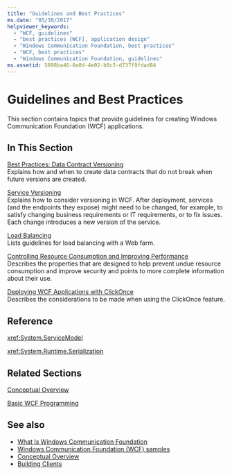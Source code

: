 ```yaml
---
title: "Guidelines and Best Practices"
ms.date: "03/30/2017"
helpviewer_keywords: 
  - "WCF, guidelines"
  - "best practices [WCF], application design"
  - "Windows Communication Foundation, best practices"
  - "WCF, best practices"
  - "Windows Communication Foundation, guidelines"
ms.assetid: 5098ba46-6e8d-4e02-b0c5-d737f9fdad84
---
```

# Guidelines and Best Practices
This section contains topics that provide guidelines for creating Windows Communication Foundation (WCF) applications.  
  
## In This Section  
 [Best Practices: Data Contract Versioning](best-practices-data-contract-versioning.md)  
 Explains how and when to create data contracts that do not break when future versions are created.  
  
 [Service Versioning](service-versioning.md)  
 Explains how to consider versioning in WCF. After deployment, services (and the endpoints they expose) might need to be changed, for example, to satisfy changing business requirements or IT requirements, or to fix issues. Each change introduces a new version of the service.  
  
 [Load Balancing](load-balancing.md)  
 Lists guidelines for load balancing with a Web farm.  
  
 [Controlling Resource Consumption and Improving Performance](controlling-resource-consumption-and-improving-performance.md)  
 Describes the properties that are designed to help prevent undue resource consumption and improve security and points to more complete information about their use.  
  
 [Deploying WCF Applications with ClickOnce](deploying-wcf-applications-with-clickonce.md)  
 Describes the considerations to be made when using the ClickOnce feature.  
  
## Reference  
 <xref:System.ServiceModel>  
  
 <xref:System.Runtime.Serialization>  
  
## Related Sections  
 [Conceptual Overview](conceptual-overview.md)  
  
 [Basic WCF Programming](basic-wcf-programming.md)  
  
## See also

- [What Is Windows Communication Foundation](whats-wcf.md)
- [Windows Communication Foundation (WCF) samples](./samples/index.md)
- [Conceptual Overview](conceptual-overview.md)
- [Building Clients](building-clients.md)
